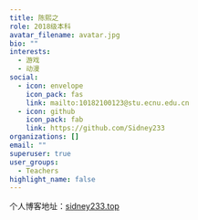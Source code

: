 ```yaml
---
title: 陈熙之
role: 2018级本科
avatar_filename: avatar.jpg
bio: ""
interests:
  - 游戏
  - 动漫
social:
  - icon: envelope
    icon_pack: fas
    link: mailto:10182100123@stu.ecnu.edu.cn
  - icon: github
    icon_pack: fab
    link: https://github.com/Sidney233
organizations: []
email: ""
superuser: true
user_groups:
  - Teachers
highlight_name: false
---
```

个人博客地址：[sidney233.top](sidney233.top)